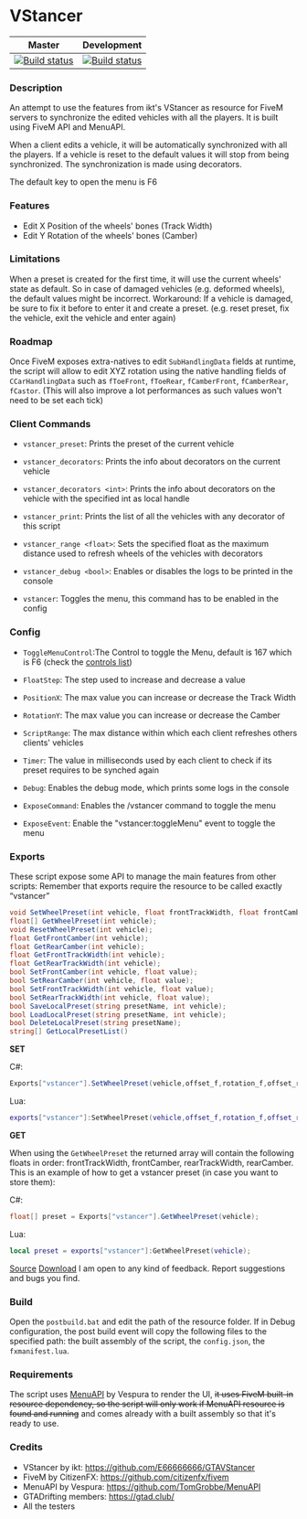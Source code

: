 # VStancer
|Master|Development|
|:-:|:-:|
|[![Build status](https://ci.appveyor.com/api/projects/status/qialhqew9j0i9528/branch/master?svg=true)](https://ci.appveyor.com/project/carmineos/fivem-vstancer/branch/master) |[![Build status](https://ci.appveyor.com/api/projects/status/qialhqew9j0i9528/branch/development?svg=true)](https://ci.appveyor.com/project/carmineos/fivem-vstancer/branch/development)|

### Description
An attempt to use the features from ikt's VStancer as resource for FiveM servers to synchronize the edited vehicles with all the players. It is built using FiveM API and MenuAPI.

When a client edits a vehicle, it will be automatically synchronized with all the players.
If a vehicle is reset to the default values it will stop from being synchronized.
The synchronization is made using decorators.

The default key to open the menu is F6

### Features
* Edit X Position of the wheels' bones (Track Width)
* Edit Y Rotation of the wheels' bones (Camber)

### Limitations
When a preset is created for the first time, it will use the current wheels' state as default. So in case of damaged vehicles (e.g. deformed wheels), the default values might be incorrect. 
Workaround: If a vehicle is damaged, be sure to fix it before to enter it and create a preset. (e.g. reset preset, fix the vehicle, exit the vehicle and enter again) 

### Roadmap
Once FiveM exposes extra-natives to edit `SubHandlingData` fields at runtime, the script will allow to edit XYZ rotation using the native handling fields of `CCarHandlingData` such as `fToeFront`, `fToeRear`, `fCamberFront`, `fCamberRear`, `fCastor`. (This will also improve a lot performances as such values won't need to be set each tick)

### Client Commands
* `vstancer_preset`: Prints the preset of the current vehicle

* `vstancer_decorators`: Prints the info about decorators on the current vehicle

* `vstancer_decorators <int>`: Prints the info about decorators on the vehicle with the specified int as local handle

* `vstancer_print`: Prints the list of all the vehicles with any decorator of this script

* `vstancer_range <float>`: Sets the specified float as the maximum distance used to refresh wheels of the vehicles with decorators

* `vstancer_debug <bool>`: Enables or disables the logs to be printed in the console

* `vstancer`: Toggles the menu, this command has to be enabled in the config

### Config
* `ToggleMenuControl`:The Control to toggle the Menu, default is 167 which is F6 (check the [controls list](https://docs.fivem.net/game-references/controls/))

* `FloatStep`: The step used to increase and decrease a value

* `PositionX`: The max value you can increase or decrease the Track Width

* `RotationY`: The max value you can increase or decrease the Camber

* `ScriptRange`: The max distance within which each client refreshes others clients' vehicles

* `Timer`: The value in milliseconds used by each client to check if its preset requires to be synched again

* `Debug`: Enables the debug mode, which prints some logs in the console

* `ExposeCommand`: Enables the /vstancer command to toggle the menu

* `ExposeEvent`: Enable the "vstancer:toggleMenu" event to toggle the menu

### Exports

These script expose some API to manage the main features from other scripts:
Remember that exports require the resource to be called exactly “vstancer”

```csharp
void SetWheelPreset(int vehicle, float frontTrackWidth, float frontCamber, float rearTrackWidth, float rearCamber);
float[] GetWheelPreset(int vehicle);
void ResetWheelPreset(int vehicle);
float GetFrontCamber(int vehicle);
float GetRearCamber(int vehicle);
float GetFrontTrackWidth(int vehicle);
float GetRearTrackWidth(int vehicle);
bool SetFrontCamber(int vehicle, float value);
bool SetRearCamber(int vehicle, float value);
bool SetFrontTrackWidth(int vehicle, float value);
bool SetRearTrackWidth(int vehicle, float value);
bool SaveLocalPreset(string presetName, int vehicle);
bool LoadLocalPreset(string presetName, int vehicle);
bool DeleteLocalPreset(string presetName);
string[] GetLocalPresetList()
```

**SET**

C#:
```csharp
Exports["vstancer"].SetWheelPreset(vehicle,offset_f,rotation_f,offset_r,rotation_r);
```
Lua:
```lua
exports["vstancer"]:SetWheelPreset(vehicle,offset_f,rotation_f,offset_r,rotation_r)
```

**GET**

When using the `GetWheelPreset` the returned array will contain the following floats in order: frontTrackWidth, frontCamber, rearTrackWidth, rearCamber.
This is an example of how to get a vstancer preset (in case you want to store them):

C#:
```csharp
float[] preset = Exports["vstancer"].GetWheelPreset(vehicle);
```
Lua:
```lua
local preset = exports["vstancer"]:GetWheelPreset(vehicle);
```

[Source](https://github.com/carmineos/fivem-vstancer)
[Download](https://github.com/carmineos/fivem-vstancer/releases)
I am open to any kind of feedback. Report suggestions and bugs you find.

### Build
Open the `postbuild.bat` and edit the path of the resource folder. If in Debug configuration, the post build event will copy the following files to the specified path: the built assembly of the script, the `config.json`, the `fxmanifest.lua`.

### Requirements
The script uses [MenuAPI](https://github.com/TomGrobbe/MenuAPI) by Vespura to render the UI, ~~it uses FiveM built-in resource dependency, so the script will only work if MenuAPI resource is found and running~~ and comes already with a built assembly so that it's ready to use.


### Credits
* VStancer by ikt: https://github.com/E66666666/GTAVStancer
* FiveM by CitizenFX: https://github.com/citizenfx/fivem
* MenuAPI by Vespura: https://github.com/TomGrobbe/MenuAPI
* GTADrifting members: https://gtad.club/
* All the testers
